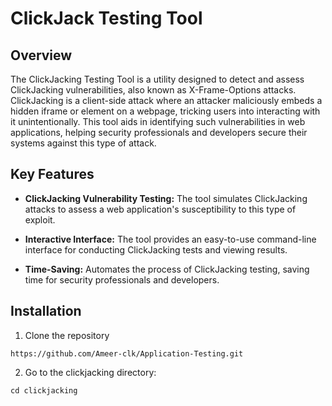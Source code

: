 # ClickJack Testing Tool

## Overview

The ClickJacking Testing Tool is a utility designed to detect and assess ClickJacking vulnerabilities, also known as X-Frame-Options attacks. ClickJacking is a client-side attack where an attacker maliciously embeds a hidden iframe or element on a webpage, tricking users into interacting with it unintentionally. This tool aids in identifying such vulnerabilities in web applications, helping  security professionals and developers secure their systems against this type of attack.

## Key Features

- **ClickJacking Vulnerability Testing:** The tool simulates ClickJacking attacks to assess a web application's susceptibility to this type of exploit.

- **Interactive Interface:** The tool provides an easy-to-use command-line interface for conducting ClickJacking tests and viewing results.

- **Time-Saving:** Automates the process of ClickJacking testing, saving time for security professionals and developers.

## Installation

1. Clone the repository

```
https://github.com/Ameer-clk/Application-Testing.git

```

2. Go to the clickjacking directory:

```
cd clickjacking

```

